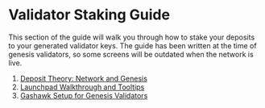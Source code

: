 # Validator Staking Guide

This section of the guide will walk you through how to stake your deposits to your generated validator keys. The guide has been written at the time of genesis validators, so some screens will be outdated when the network is live.

1. [Deposit Theory: Network and Genesis](./01-deposit-theory.md)
2. [Launchpad Walkthrough and Tooltips](./02-launchpad.md)
3. [Gashawk Setup for Genesis Validators](./03-eth-gashawk.md)
